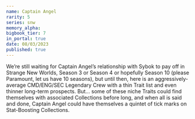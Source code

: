 ```yaml
---
name: Captain Angel
rarity: 5
series: snw
memory_alpha:
bigbook_tier: 7
in_portal: true
date: 08/03/2023
published: true
---
```


We’re still waiting for Captain Angel’s relationship with Sybok to pay off in Strange New Worlds, Season 3 or Season 4 or hopefully Season 10 (please Paramount, let us have 10 seasons), but until then, here is an aggressively-average CMD/ENG/SEC Legendary Crew with a thin Trait list and even thinner long-term prospects. But… some of these niche Traits could find themselves with associated Collections before long, and when all is said and done, Captain Angel could have themselves a quintet of tick marks on Stat-Boosting Collections.
